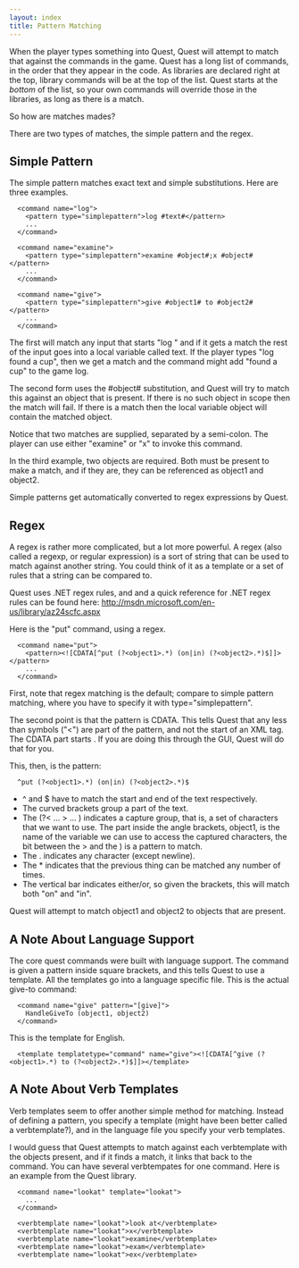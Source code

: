 ```yaml
---
layout: index
title: Pattern Matching
---
```


When the player types something into Quest, Quest will attempt to match that against the commands in the game. Quest has a long list of commands, in the order that they appear in the code. As libraries are declared right at the top, library commands will be at the top of the list. Quest starts at the *bottom* of the list, so your own commands will override those in the libraries, as long as there is a match.

So how are matches mades?

There are two types of matches, the simple pattern and the regex.

Simple Pattern
--------------

The simple pattern matches exact text and simple substitutions. Here are three examples.

      <command name="log">
        <pattern type="simplepattern">log #text#</pattern>
        ...
      </command>

      <command name="examine">
        <pattern type="simplepattern">examine #object#;x #object#</pattern>
        ...
      </command>

      <command name="give">
        <pattern type="simplepattern">give #object1# to #object2#</pattern>
        ...
      </command>

The first will match any input that starts "log " and if it gets a match the rest of the input goes into a local variable called text. If the player types "log found a cup", then we get a match and the command might add "found a cup" to the game log.

The second form uses the \#object\# substitution, and Quest will try to match this against an object that is present. If there is no such object in scope then the match will fail. If there is a match then the local variable object will contain the matched object.

Notice that two matches are supplied, separated by a semi-colon. The player can use either "examine" or "x" to invoke this command.

In the third example, two objects are required. Both must be present to make a match, and if they are, they can be referenced as object1 and object2.

Simple patterns get automatically converted to regex expressions by Quest.

Regex
-----

A regex is rather more complicated, but a lot more powerful. A regex (also called a regexp, or regular expression) is a sort of string that can be used to match against another string. You could think of it as a template or a set of rules that a string can be compared to.

Quest uses .NET regex rules, and and a quick reference for .NET regex rules can be found here: <http://msdn.microsoft.com/en-us/library/az24scfc.aspx>

Here is the "put" command, using a regex.

      <command name="put">
        <pattern><![CDATA[^put (?<object1>.*) (on|in) (?<object2>.*)$]]></pattern>
        ...
      </command>

First, note that regex matching is the default; compare to simple pattern matching, where you have to specify it with type="simplepattern".

The second point is that the pattern is CDATA. This tells Quest that any less than symbols ("\<") are part of the pattern, and not the start of an XML tag. The CDATA part starts <![CDATA[ and ends ]]>. If you are doing this through the GUI, Quest will do that for you.

This, then, is the pattern:

      ^put (?<object1>.*) (on|in) (?<object2>.*)$

-   \^ and \$ have to match the start and end of the text respectively.
-   The curved brackets group a part of the text.
-   The (?\< ... \> ... ) indicates a capture group, that is, a set of characters that we want to use. The part inside the angle brackets, object1, is the name of the variable we can use to access the captured characters, the bit between the \> and the ) is a pattern to match.
-   The . indicates any character (except newline).
-   The \* indicates that the previous thing can be matched any number of times.
-   The vertical bar indicates either/or, so given the brackets, this will match both "on" and "in".

Quest will attempt to match object1 and object2 to objects that are present.

A Note About Language Support
-----------------------------

The core quest commands were built with language support. The command is given a pattern inside square brackets, and this tells Quest to use a template. All the templates go into a language specific file. This is the actual give-to command:

      <command name="give" pattern="[give]">
        HandleGiveTo (object1, object2)
      </command>

This is the template for English.

      <template templatetype="command" name="give"><![CDATA[^give (?<object1>.*) to (?<object2>.*)$]]></template>

A Note About Verb Templates
---------------------------

Verb templates seem to offer another simple method for matching. Instead of defining a pattern, you specify a template (might have been better called a verbtemplate?), and in the language file you specify your verb templates.

I would guess that Quest attempts to match against each verbtemplate with the objects present, and if it finds a match, it links that back to the command. You can have several verbtempates for one command. Here is an example from the Quest library.

      <command name="lookat" template="lookat">
        ...
      </command>

      <verbtemplate name="lookat">look at</verbtemplate>
      <verbtemplate name="lookat">x</verbtemplate>
      <verbtemplate name="lookat">examine</verbtemplate>
      <verbtemplate name="lookat">exam</verbtemplate>
      <verbtemplate name="lookat">ex</verbtemplate>
